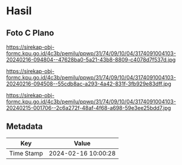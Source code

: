 # Hasil

## Foto C Plano

https://sirekap-obj-formc.kpu.go.id/4c3b/pemilu/ppwp/31/74/09/10/04/3174091004103-20240216-094804--47628ba0-5a21-43b8-8809-c4078d7f537d.jpg

https://sirekap-obj-formc.kpu.go.id/4c3b/pemilu/ppwp/31/74/09/10/04/3174091004103-20240216-094508--55cdb8ac-a293-4a42-831f-3fb929e83dff.jpg

https://sirekap-obj-formc.kpu.go.id/4c3b/pemilu/ppwp/31/74/09/10/04/3174091004103-20240215-001706--2c6a272f-48af-4f68-a698-59e3ee25bdd7.jpg


## Metadata

| Key        | Value               |
| ---------- | ------------------- |
| Time Stamp | 2024-02-16 10:00:28 |



